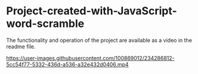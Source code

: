 # Project-created-with-JavaScript-word-scramble
The functionality and operation of the project are available as a video in the readme file.


https://user-images.githubusercontent.com/100869012/234286812-5cc54f77-5332-436d-a536-a32e432d0406.mp4

